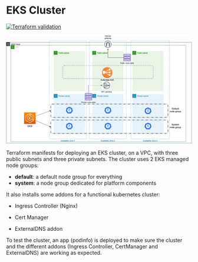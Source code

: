 
# EKS Cluster
[![Terraform validation](https://github.com/mstiri/eks-cluster/actions/workflows/tf_validation.yml)](https://github.com/mstiri/eks-cluster/actions/workflows/tf_validation.yml)

![EKS Cluster Diagram](doc/img/EKS-Cluster-diagram.png "EKS Cluster Diagram")


Terraform manifests for deploying an EKS cluster, on a VPC, with three public subnets and three private subnets.
The cluster uses 2 EKS managed node groups:
- **default**: a default node group for everything
- **system**: a node group dedicated for platform components

It also installs some addons for a functional kubernetes cluster:

- Ingress Controller (Nginx)

- Cert Manager

- ExternalDNS addon

To test the cluster, an app (podinfo) is deployed to make sure the cluster and the different addons (Ingress Controller, CertManager and ExternalDNS) are working as expected.